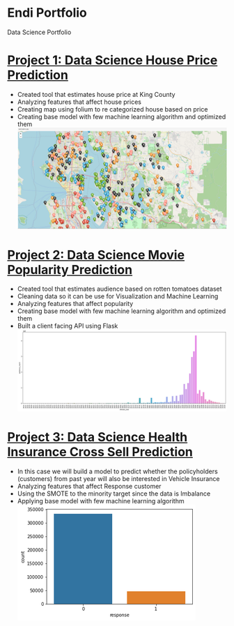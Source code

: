 # Endi Portfolio
Data Science Portfolio

# [Project 1: Data Science House Price Prediction](https://github.com/endif1/King_County_House_Price_Predict)
* Created tool that estimates house price at King County
* Analyzing features that affect house prices
* Creating map using folium to re categorized house based on price
* Creating base model with few machine learning algorithm and optimized them 
![](/images/capture_20201206192236081.bmp)


# [Project 2: Data Science Movie Popularity Prediction](https://github.com/endif1/Movies-Popularity-Prediction)
* Created tool that estimates audience based on rotten tomatoes dataset
* Cleaning data so it can be use for Visualization and Machine Learning  
* Analyzing features that affect popularity
* Creating base model with few machine learning algorithm and optimized them 
* Built a client facing API using Flask
![](/images/audience_count.png)

# [Project 3: Data Science Health Insurance Cross Sell Prediction](https://github.com/endif1/Health-Insurance-Cross-Sell-Prediction-)
* In this case we will build a model to predict whether the policyholders (customers) from past year will also be interested in Vehicle Insurance
* Analyzing features that affect Response customer
* Using the SMOTE to the minority target since the data is Imbalance
* Applying base model with few machine learning algorithm                                                                                         
![](/images/response.png)
